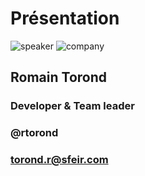 <!-- .slide: class="speaker-slide" -->

# Présentation

![speaker](./assets/images/speakers/RTO.jpg)
![company](./assets/images/logo_sfeir_bleu_orange.png)

<h2>Romain <span> Torond</span></h2>

### Developer & Team leader

<!-- .element: class="icon-rule icon-first" -->

### @rtorond

<!-- .element: class="icon-twitter icon-second" -->

### torond.r@sfeir.com

<!-- .element: class="icon-mail icon-third" -->

